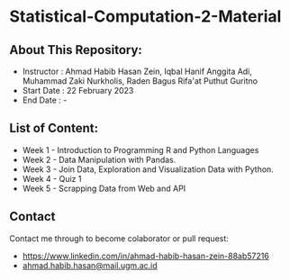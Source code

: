 # Statistical-Computation-2-Material

## About This Repository:
- Instructor      : Ahmad Habib Hasan Zein, Iqbal Hanif Anggita Adi, Muhammad Zaki Nurkholis, Raden Bagus Rifa'at Puthut Guritno
- Start Date      : 22 February 2023
- End Date        : -

## List of Content:
- Week 1 - Introduction to Programming R and Python Languages
- Week 2 - Data Manipulation with Pandas.
- Week 3 - Join Data, Exploration and Visualization Data with Python.
- Week 4 - Quiz 1
- Week 5 - Scrapping Data from Web and API

## Contact
Contact me through to become colaborator or pull request:
- https://www.linkedin.com/in/ahmad-habib-hasan-zein-88ab57216
- ahmad.habib.hasan@mail.ugm.ac.id
